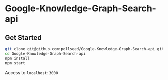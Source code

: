 # Google-Knowledge-Graph-Search-api

## Get Started

```.sh
git clone git@github.com:pollseed/Google-Knowledge-Graph-Search-api.git
cd Google-Knowledge-Graph-Search-api
npm install
npm start
```

Access to `localhost:3000`

